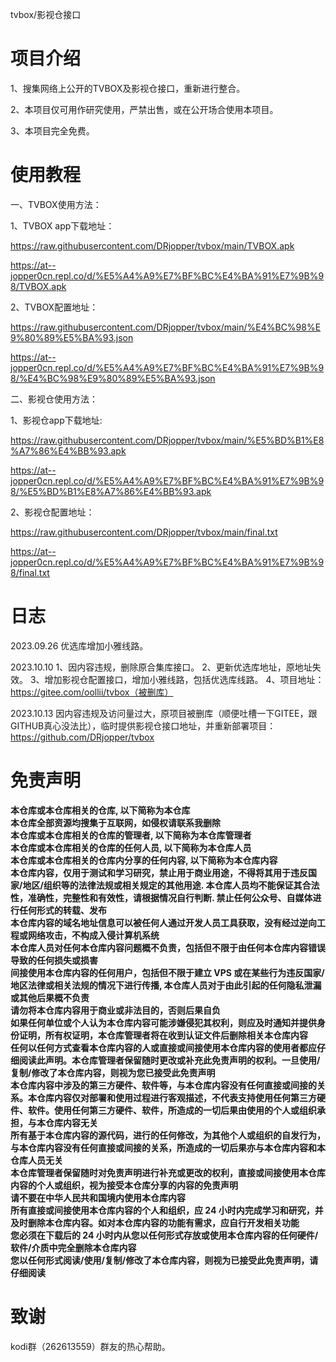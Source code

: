 tvbox/影视仓接口

# 项目介绍
  1、搜集网络上公开的TVBOX及影视仓接口，重新进行整合。
  
  2、本项目仅可用作研究使用，严禁出售，或在公开场合使用本项目。
  
  3、本项目完全免费。
# 使用教程
一、TVBOX使用方法：

1、TVBOX app下载地址：

https://raw.githubusercontent.com/DRjopper/tvbox/main/TVBOX.apk

https://at--jopper0cn.repl.co/d/%E5%A4%A9%E7%BF%BC%E4%BA%91%E7%9B%98/TVBOX.apk

2、TVBOX配置地址：

https://raw.githubusercontent.com/DRjopper/tvbox/main/%E4%BC%98%E9%80%89%E5%BA%93.json

https://at--jopper0cn.repl.co/d/%E5%A4%A9%E7%BF%BC%E4%BA%91%E7%9B%98/%E4%BC%98%E9%80%89%E5%BA%93.json

二、影视仓使用方法：

1、影视仓app下载地址:

https://raw.githubusercontent.com/DRjopper/tvbox/main/%E5%BD%B1%E8%A7%86%E4%BB%93.apk

https://at--jopper0cn.repl.co/d/%E5%A4%A9%E7%BF%BC%E4%BA%91%E7%9B%98/%E5%BD%B1%E8%A7%86%E4%BB%93.apk

2、影视仓配置地址：

https://raw.githubusercontent.com/DRjopper/tvbox/main/final.txt

https://at--jopper0cn.repl.co/d/%E5%A4%A9%E7%BF%BC%E4%BA%91%E7%9B%98/final.txt

# 日志

2023.09.26 
优选库增加小雅线路。

2023.10.10 
1、因内容违规，删除原合集库接口。
2、更新优选库地址，原地址失效。
3、增加影视仓配置接口，增加小雅线路，包括优选库线路。
4、项目地址：https://gitee.com/oollii/tvbox（被删库）

2023.10.13
因内容违规及访问量过大，原项目被删库（顺便吐槽一下GITEE，跟GITHUB真心没法比），临时提供影视仓接口地址，并重新部署项目：https://github.com/DRjopper/tvbox

# 免责声明
**本仓库或本仓库相关的仓库, 以下简称为本仓库**  
**本仓库全部资源均搜集于互联网，如侵权请联系我删除**  
**本仓库或本仓库相关的仓库的管理者, 以下简称为本仓库管理者**  
**本仓库或本仓库相关的仓库的任何人员, 以下简称为本仓库人员**  
**本仓库或本仓库相关的仓库内分享的任何内容, 以下简称为本仓库内容**  
**本仓库内容，仅用于测试和学习研究，禁止用于商业用途，不得将其用于违反国家/地区/组织等的法律法规或相关规定的其他用途. 本仓库人员均不能保证其合法性，准确性，完整性和有效性，请根据情况自行判断. 禁止任何公众号、自媒体进行任何形式的转载、发布**  
**本仓库内容的域名地址信息可以被任何人通过开发人员工具获取，没有经过逆向工程或网络攻击，不构成入侵计算机系统**   
**本仓库人员对任何本仓库内容问题概不负责，包括但不限于由任何本仓库内容错误导致的任何损失或损害**  
**间接使用本仓库内容的任何用户，包括但不限于建立 VPS 或在某些行为违反国家/地区法律或相关法规的情况下进行传播, 本仓库人员对于由此引起的任何隐私泄漏或其他后果概不负责**  
**请勿将本仓库内容用于商业或非法目的，否则后果自负**  
**如果任何单位或个人认为本仓库内容可能涉嫌侵犯其权利，则应及时通知并提供身份证明，所有权证明，本仓库管理者将在收到认证文件后删除相关本仓库内容**  
**任何以任何方式查看本仓库内容的人或直接或间接使用本仓库内容的使用者都应仔细阅读此声明。本仓库管理者保留随时更改或补充此免责声明的权利。一旦使用/复制/修改了本仓库内容，则视为您已接受此免责声明**  
**本仓库内容中涉及的第三方硬件、软件等，与本仓库内容没有任何直接或间接的关系。本仓库内容仅对部署和使用过程进行客观描述，不代表支持使用任何第三方硬件、软件。使用任何第三方硬件、软件，所造成的一切后果由使用的个人或组织承担，与本仓库内容无关**  
**所有基于本仓库内容的源代码，进行的任何修改，为其他个人或组织的自发行为，与本仓库内容没有任何直接或间接的关系，所造成的一切后果亦与本仓库内容和本仓库人员无关**  
**本仓库管理者保留随时对免责声明进行补充或更改的权利，直接或间接使用本仓库内容的个人或组织，视为接受本仓库分享的内容的免责声明**  
**请不要在中华人民共和国境内使用本仓库内容**  
**所有直接或间接使用本仓库内容的个人和组织，应 24 小时内完成学习和研究，并及时删除本仓库内容。如对本仓库内容的功能有需求，应自行开发相关功能**  
**您必须在下载后的 24 小时内从您以任何形式存放或使用本仓库内容的任何硬件/软件/介质中完全删除本仓库内容**  
**您以任何形式阅读/使用/复制/修改了本仓库内容，则视为已接受此免责声明，请仔细阅读**  
# 致谢

kodi群（262613559）群友的热心帮助。

